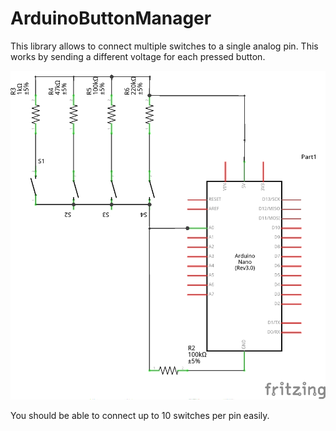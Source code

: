 # ArduinoButtonManager

This library allows to connect multiple switches to a single analog pin. This works by sending a different voltage for each pressed button.

![Schematic example](ButtonManager_schem.png)

You should be able to connect up to 10 switches per pin easily.
